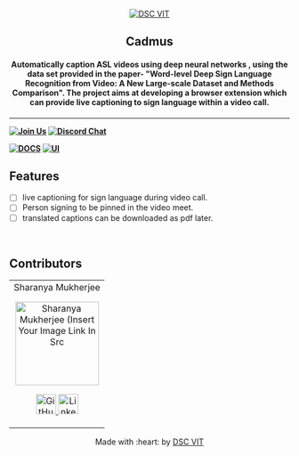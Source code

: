 <p align="center">
<a href="https://dscvit.com">
	<img src="https://user-images.githubusercontent.com/30529572/92081025-fabe6f00-edb1-11ea-9169-4a8a61a5dd45.png" alt="DSC VIT"/>
</a>
	<h2 align="center"> Cadmus </h2>
	<h4 align="center"> Automatically caption ASL videos using deep neural networks , using the data set provided in the paper- "Word-level Deep Sign Language Recognition from Video: A New Large-scale Dataset and Methods Comparison". The project aims at developing a browser extension which can provide live captioning to sign language within a video call. <h4>
</p>

---
[![Join Us](https://img.shields.io/badge/Join%20Us-Developer%20Student%20Clubs-red)](https://dsc.community.dev/vellore-institute-of-technology/)
[![Discord Chat](https://img.shields.io/discord/760928671698649098.svg)](https://discord.gg/498KVdSKWR)

[![DOCS](https://img.shields.io/badge/Documentation-see%20docs-green?style=flat-square&logo=appveyor)](INSERT_LINK_FOR_DOCS_HERE) 
  [![UI ](https://img.shields.io/badge/User%20Interface-Link%20to%20UI-orange?style=flat-square&logo=appveyor)](INSERT_UI_LINK_HERE)


## Features
- [ ]  live captioning for sign language during video call.
- [ ]  Person signing to be pinned in the video meet.
- [ ]  translated captions can be downloaded as pdf later.

<br>

## Contributors

<table>
	<tr align="center">
		<td>
		Sharanya Mukherjee
		<p align="center">
			<img src = "https://avatars.githubusercontent.com/u/59661067?s=400&u=380275c84d3c07dce16d669b01755d7f020d133a&v=4" width="150" height="150" alt="Sharanya Mukherjee (Insert Your Image Link In Src">
		</p>
			<p align="center">
				<a href = "https://github.com/sharanya02">
					<img src = "http://www.iconninja.com/files/241/825/211/round-collaboration-social-github-code-circle-network-icon.svg" width="36" height = "36" alt="GitHub"/>
				</a>
				<a href = "https://www.linkedin.com/in/sharanya02/">
					<img src = "http://www.iconninja.com/files/863/607/751/network-linkedin-social-connection-circular-circle-media-icon.svg" width="36" height="36" alt="LinkedIn"/>
				</a>
			</p>
		</td>
	</tr>
</table>

<p align="center">
	Made with :heart: by <a href="https://dscvit.com">DSC VIT</a>
</p>
